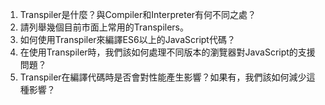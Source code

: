

1. Transpiler是什麼？與Compiler和Interpreter有何不同之處？
2. 請列舉幾個目前市面上常用的Transpilers。
3. 如何使用Transpiler來編譯ES6以上的JavaScript代碼？
4. 在使用Transpiler時，我們該如何處理不同版本的瀏覽器對JavaScript的支援問題？
5. Transpiler在編譯代碼時是否會對性能產生影響？如果有，我們該如何減少這種影響？